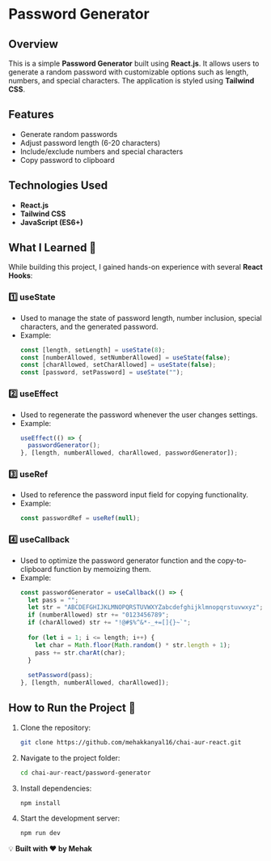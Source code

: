 # Password Generator

## Overview
This is a simple **Password Generator** built using **React.js**. It allows users to generate a random password with customizable options such as length, numbers, and special characters. The application is styled using **Tailwind CSS**.

## Features
- Generate random passwords
- Adjust password length (6-20 characters)
- Include/exclude numbers and special characters
- Copy password to clipboard

## Technologies Used
- **React.js**
- **Tailwind CSS**
- **JavaScript (ES6+)**

## What I Learned 🧠
While building this project, I gained hands-on experience with several **React Hooks**:

### 1️⃣ useState
- Used to manage the state of password length, number inclusion, special characters, and the generated password.
- Example:
  ```jsx
  const [length, setLength] = useState(8);
  const [numberAllowed, setNumberAllowed] = useState(false);
  const [charAllowed, setCharAllowed] = useState(false);
  const [password, setPassword] = useState("");
  ```

### 2️⃣ useEffect
- Used to regenerate the password whenever the user changes settings.
- Example:
  ```jsx
  useEffect(() => {
    passwordGenerator();
  }, [length, numberAllowed, charAllowed, passwordGenerator]);
  ```

### 3️⃣ useRef
- Used to reference the password input field for copying functionality.
- Example:
  ```jsx
  const passwordRef = useRef(null);
  ```

### 4️⃣ useCallback
- Used to optimize the password generator function and the copy-to-clipboard function by memoizing them.
- Example:
  ```jsx
  const passwordGenerator = useCallback(() => {
    let pass = "";
    let str = "ABCDEFGHIJKLMNOPQRSTUVWXYZabcdefghijklmnopqrstuvwxyz";
    if (numberAllowed) str += "0123456789";
    if (charAllowed) str += "!@#$%^&*-_+=[]{}~`";
    
    for (let i = 1; i <= length; i++) {
      let char = Math.floor(Math.random() * str.length + 1);
      pass += str.charAt(char);
    }
    
    setPassword(pass);
  }, [length, numberAllowed, charAllowed]);
  ```

## How to Run the Project 🚀
1. Clone the repository:
   ```sh
   git clone https://github.com/mehakkanyal16/chai-aur-react.git
   ```
2. Navigate to the project folder:
   ```sh
   cd chai-aur-react/password-generator
   ```
3. Install dependencies:
   ```sh
   npm install
   ```
4. Start the development server:
   ```sh
   npm run dev
   ```


💡 **Built with ❤️ by Mehak**

